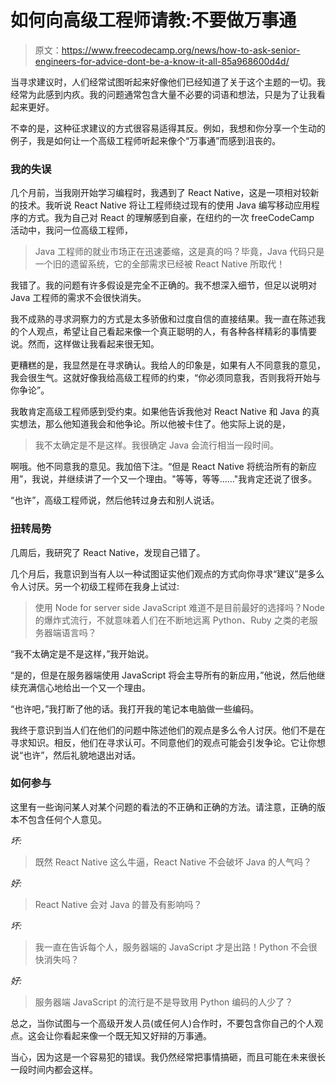 # 如何向高级工程师请教:不要做万事通

> 原文：<https://www.freecodecamp.org/news/how-to-ask-senior-engineers-for-advice-dont-be-a-know-it-all-85a968600d4d/>

当寻求建议时，人们经常试图听起来好像他们已经知道了关于这个主题的一切。我经常为此感到内疚。我的问题通常包含大量不必要的词语和想法，只是为了让我看起来更好。

不幸的是，这种征求建议的方式很容易适得其反。例如，我想和你分享一个生动的例子，我是如何让一个高级工程师听起来像个“万事通”而感到沮丧的。

### 我的失误

几个月前，当我刚开始学习编程时，我遇到了 React Native，这是一项相对较新的技术。我听说 React Native 将让工程师绕过现有的使用 Java 编写移动应用程序的方式。我为自己对 React 的理解感到自豪，在纽约的一次 freeCodeCamp 活动中，我问一位高级工程师，

> Java 工程师的就业市场正在迅速萎缩，这是真的吗？毕竟，Java 代码只是一个旧的遗留系统，它的全部需求已经被 React Native 所取代！

我错了。我的问题有许多假设是完全不正确的。我不想深入细节，但足以说明对 Java 工程师的需求不会很快消失。

我不成熟的寻求洞察力的方式是太多骄傲和过度自信的直接结果。我一直在陈述我的个人观点，希望让自己看起来像一个真正聪明的人，有各种各样精彩的事情要说。然而，这样做让我看起来很无知。

更糟糕的是，我显然是在寻求确认。我给人的印象是，如果有人不同意我的意见，我会很生气。这就好像我给高级工程师的约束，“你必须同意我，否则我将开始与你争论”。

我敢肯定高级工程师感到受约束。如果他告诉我他对 React Native 和 Java 的真实想法，那么他知道我会和他争论。所以他被卡住了。他实际上说的是，

> 我不太确定是不是这样。我很确定 Java 会流行相当一段时间。

啊哦。他不同意我的意见。我加倍下注。“但是 React Native 将统治所有的新应用”，我说，并继续讲了一个又一个理由。"等等，等等……"我肯定还说了很多。

“也许”，高级工程师说，然后他转过身去和别人说话。

### 扭转局势

几周后，我研究了 React Native，发现自己错了。

几个月后，我意识到当有人以一种试图证实他们观点的方式向你寻求“建议”是多么令人讨厌。另一个初级工程师在我身上试过:

> 使用 Node for server side JavaScript 难道不是目前最好的选择吗？Node 的爆炸式流行，不就意味着人们在不断地远离 Python、Ruby 之类的老服务器端语言吗？

“我不太确定是不是这样，”我开始说。

“是的，但是在服务器端使用 JavaScript 将会主导所有的新应用，”他说，然后他继续充满信心地给出一个又一个理由。

“也许吧，”我打断了他的话。我打开我的笔记本电脑做一些编码。

我终于意识到当人们在他们的问题中陈述他们的观点是多么令人讨厌。他们不是在寻求知识。相反，他们在寻求认可。不同意他们的观点可能会引发争论。它让你想说“也许”，然后礼貌地退出对话。

### 如何参与

这里有一些询问某人对某个问题的看法的不正确和正确的方法。请注意，正确的版本不包含任何个人意见。

*坏:*

> 既然 React Native 这么牛逼，React Native 不会破坏 Java 的人气吗？

*好:*

> React Native 会对 Java 的普及有影响吗？

*坏:*

> 我一直在告诉每个人，服务器端的 JavaScript 才是出路！Python 不会很快消失吗？

*好:*

> 服务器端 JavaScript 的流行是不是导致用 Python 编码的人少了？

总之，当你试图与一个高级开发人员(或任何人)合作时，不要包含你自己的个人观点。这会让你看起来像一个既无知又好辩的万事通。

当心，因为这是一个容易犯的错误。我仍然经常把事情搞砸，而且可能在未来很长一段时间内都会这样。